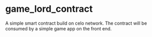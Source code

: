 # game_lord_contract
A simple smart contract build on celo network.
The contract will be consumed by a simple game app on the front end.
